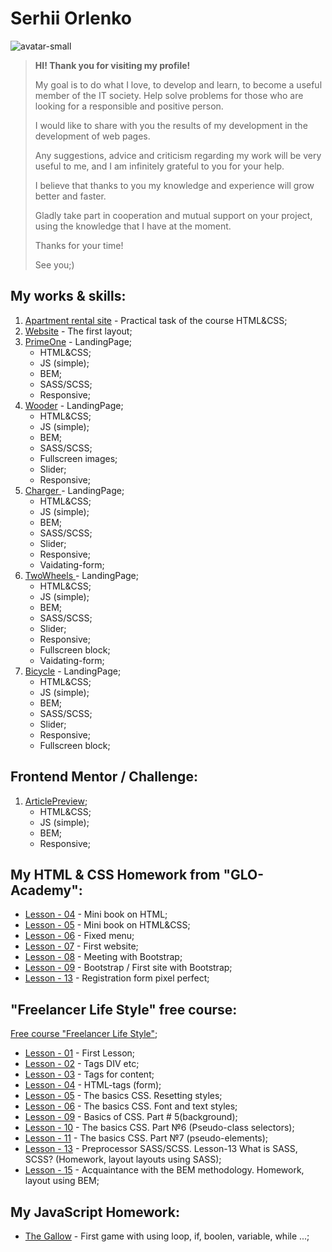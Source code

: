 # Serhii Orlenko
![avatar-small](https://user-images.githubusercontent.com/57153786/86810656-6f5c8200-c07d-11ea-9839-c9671a1a0fbf.jpg)
> **HI! Thank you for visiting my profile!**
>
> My goal is to do what I love, to develop and learn, to become a useful member of the IT society.
> Help solve problems for those who are looking for a responsible and positive person.
>
> I would like to share with you the results of my development in the development of web pages.
>
> Any suggestions, advice and criticism regarding my work will be very useful to me, and I am infinitely grateful to you for your help.
>
> I believe that thanks to you my knowledge and experience will grow better and faster.
>
> Gladly take part in cooperation and mutual support on your project, using the knowledge that I have at the moment.
>
> Thanks for your time!
>
> See you;)

## My works & skills: 
1. [Apartment rental site](https://grifano.github.io/my_works/flats_rents/) - Practical task of the course HTML&CSS;
2. [Website](https://grifano.github.io/my_works/be_original/) - The first layout;
3. [PrimeOne](https://grifano.github.io/PrimeOne/) - LandingPage;
    - HTML&CSS;
    - JS (simple);
    - BEM;
    - SASS/SCSS;
    - Responsive;
4. [Wooder](https://grifano.github.io/wooder/) - LandingPage;
    - HTML&CSS;
    - JS (simple);
    - BEM;
    - SASS/SCSS;
    - Fullscreen images;
    - Slider;
    - Responsive;
5. [Charger ](https://grifano.github.io/charger/) - LandingPage;
    - HTML&CSS;
    - JS (simple);
    - BEM;
    - SASS/SCSS;
    - Slider;
    - Responsive;
    - Vaidating-form;
5. [TwoWheels ](https://grifano.github.io/TwoWheels/) - LandingPage;
    - HTML&CSS;
    - JS (simple);
    - BEM;
    - SASS/SCSS;
    - Slider;
    - Responsive;
    - Fullscreen block;
    - Vaidating-form;
6. [Bicycle](https://grifano.github.io/Bike/) - LandingPage;
    - HTML&CSS;
    - JS (simple);
    - BEM;
    - SASS/SCSS;
    - Slider;
    - Responsive;
    - Fullscreen block;
    
## Frontend Mentor / Challenge:
1. [ArticlePreview](https://grifano.github.io/FrontendMentor/Challenge/ArticlePreview/index.html); 
    - HTML&CSS;
    - JS (simple);
    - BEM;
    - Responsive;

## My HTML & CSS Homework from "GLO-Academy":
- [Lesson - 04](https://grifano.github.io/my_homeworks/glo_academy/L04/) - Mini book on HTML;
- [Lesson - 05](https://grifano.github.io/my_homeworks/glo_academy/L05/) - Mini book on HTML&CSS;
- [Lesson - 06](https://grifano.github.io/my_homeworks/glo_academy/L06/) - Fixed menu;
- [Lesson - 07](https://grifano.github.io/my_homeworks/glo_academy/L07/) - First website;
- [Lesson - 08](https://grifano.github.io/my_homeworks/glo_academy/L08/) - Meeting with Bootstrap;
- [Lesson - 09](https://grifano.github.io/my_homeworks/glo_academy/L09/) - Bootstrap / First site with Bootstrap;
- [Lesson - 13](https://grifano.github.io/my_homeworks/glo_academy/L13/) - Registration form pixel perfect;

## "Freelancer Life Style" free course:
[Free course "Freelancer Life Style"](https://www.youtube.com/watch?v=z3GS5oYGq5U&list=PLM6XATa8CAG4F9nAIYNS5oAiPotxwLFIr);
- [Lesson - 01](https://grifano.github.io/my_homeworks/fls/01_my_first_project/my_first_project/) - First Lesson;
- [Lesson - 02](https://grifano.github.io/my_homeworks/fls/02_html_tags_1/html_tags_1/) - Tags DIV etc;
- [Lesson - 03](https://grifano.github.io/my_homeworks/fls/03_html_tags_2/html_tags_2/) - Tags for content;
- [Lesson - 04](https://grifano.github.io/my_homeworks/fls/04_html_tags_3/html_tags_3/) - HTML-tags (form);
- [Lesson - 05](https://grifano.github.io/my_homeworks/fls/05_css_1/css_1/) - The basics CSS. Resetting styles;
- [Lesson - 06](https://grifano.github.io/my_homeworks/fls/06_css_2/css_2/) - The basics CSS. Font and text styles;
- [Lesson - 09](https://grifano.github.io/my_homeworks/fls/09_css_5/css_5/homework.html) - Basics of CSS. Part # 5(background);
- [Lesson - 10](https://grifano.github.io/my_homeworks/fls/10_css_6/css_6/homework.html) - The basics CSS. Part №6 (Pseudo-class selectors);
- [Lesson - 11](https://grifano.github.io/my_homeworks/fls/11_css_7/css_7/homework.html) - The basics CSS. Part №7 (pseudo-elements);
- [Lesson - 13](https://grifano.github.io/my_homeworks/fls/13_hellosass/hellosass/homework.html) - Preprocessor SASS/SCSS. Lesson-13 What is SASS, SCSS? (Homework, layout layouts using SASS);
- [Lesson - 15](https://grifano.github.io/my_homeworks/fls/15_bem/bem/homework.html) - Acquaintance with the BEM methodology. Homework, layout using BEM;

## My JavaScript Homework:
- [The Gallow](https://grifano.github.io/gallow/index.html) - First game with using loop, if, boolen, variable, while ...;
